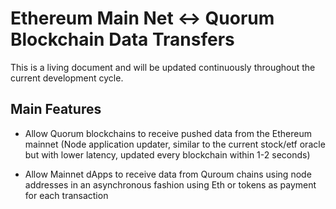 # Ethereum Main Net <-> Quorum Blockchain Data Transfers

This is a living document and will be updated continuously throughout the current development cycle.

## Main Features

- Allow Quorum blockchains to receive pushed data from the Ethereum mainnet (Node application updater, similar to the current stock/etf oracle but with lower latency, updated every blockchain within 1-2 seconds)

- Allow Mainnet dApps to receive data from Quroum chains using node addresses in an asynchronous fashion using Eth or tokens as payment for each transaction

